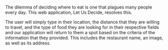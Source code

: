 The dilemma of deciding where to eat is one that plagues many people every day. This web application, Let Us Decide, resolves this. 

The user will simply type in their location, the distance that they are willing to travel, and the type of food they are looking for in their respective fields and our application will return to them a spot based on the criteria of the information that they provided. This includes the restaurant name, an image, as well as its address. 
